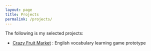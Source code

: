 ```yaml
---
layout: page
title: Projects
permalink: /projects/
---
```

The following is my selected projects:

- [Crazy Fruit Market][cfm-gh] : English vocabulary learning game prototype


[cfm-gh]: https://github.com/jasson15/crazy-fruit-market